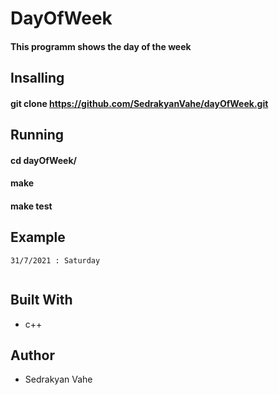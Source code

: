 # DayOfWeek

#### This programm shows the day of the week

## Insalling 

#### git clone https://github.com/SedrakyanVahe/dayOfWeek.git

## Running

#### cd dayOfWeek/

#### make

#### make test

## Example

```
31/7/2021 : Saturday
 
```

## Built With 

* c++

## Author 

* Sedrakyan Vahe



